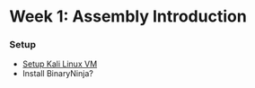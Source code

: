 # Week 1: Assembly Introduction

### Setup

- [Setup Kali Linux VM](https://www.kali.org/docs/virtualization/install-vmware-silicon-host/)
- Install BinaryNinja?
